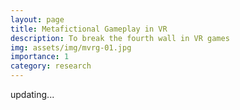 ```yaml
---
layout: page
title: Metafictional Gameplay in VR
description: To break the fourth wall in VR games
img: assets/img/mvrg-01.jpg
importance: 1
category: research
---
```


updating...
